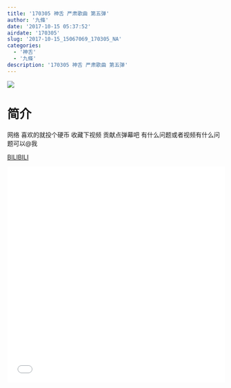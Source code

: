 ```yaml
---
title: '170305 神舌 严肃歌曲 第五弹'
author: '九條'
date: '2017-10-15 05:37:52'
airdate: '170305'
slug: '2017-10-15_15067069_170305_NA'
categories: 
  - '神舌'
  - '九條'
description: '170305 神舌 严肃歌曲 第五弹'
---
```


![](https://i.imgur.com/Sak0SGx.jpg)

# 简介  
网络
喜欢的就投个硬币 收藏下视频 贡献点弹幕吧 有什么问题或者视频有什么问题可以@我

  [BILIBILI](https://www.bilibili.com/video/av15067069/)


  <iframe src="//www.bilibili.com/html/html5player.html?cid=24538033&aid=15067069" width="100%" height="500" frameborder="0" allowfullscreen="allowfullscreen"></iframe>
